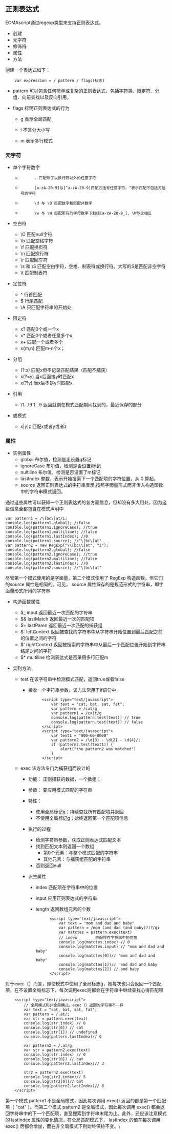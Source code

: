 ## 正则表达式

ECMAscript通过regexp类型来支持正则表达式。

- 创建
- 元字符
- 修饰符
- 属性
- 方法

创建一个表达式如下：

		var expression = / pattern / flags(标志)
		
- pattern 可以包含任何简单或复杂的正则表达式，包括字符类、限定符、分组、向前查找以及反向引用。

- flags  标明正则表达式的行为
	
	- g 表示全局匹配
	
	- i 不区分大小写
	
	- m 表示多行模式

### 元字符

- 单个字符数字
	- 			. 匹配除了以换行符以外的任意字符
	- 			[a-zA-Z0-9]与[^a-zA-Z0-9]匹配方括号任意字符，^表示匹配不包括方括号的字符
	- 			\d 与 \D 匹配数字和匹配非数字
	- 			\w 与 \W 匹配所有的字母数字下划线[a-zA-Z0-9_], \W与之相反

- 空白符
	- \O		匹配null字符
	- \b		匹配空格字符
	- \f		匹配换页符
	- \n		匹配换行符
	- \r		匹配回车符
	- \s 和 \S	匹配空白字符，空格、制表符或换行符。大写的S是匹配非空字符
	- \t		匹配制表符

- 定位符
	- ^         行首匹配
	- $			行尾匹配
	- \A		只匹配字符串的开始处
	
- 限定符
	- x?		匹配0个或一个x
	- x*		匹配0个或者任意多个x
	- x+		匹配一个或者多个
	- x{m,n}	匹配m-n个x；

- 分组
	- (?:x)		匹配x但不记录匹配结果（匹配不捕获）
	- x(?=y)		当x后面接y时匹配x
	- x(?!y)		当x后不是y时匹配x
	
- 引用
	- \1...\9	$1...$9		返回就割在模式匹配期间找到的，最近保存的部分
	
- 或模式
	- x|y|z		匹配x或者y或者z
	

### 属性

- 实例属性
	- global			布尔值，检测是走设置g标记
	- ignoreCase		布尔值，检测是否设置i标记
	- nultiline		布尔值，检测是否设置了m标记
	- lastIndex		整数，表示开始搜索下一个匹配项的字符位置，从 0 算起。
	- source			返回正则表达式的字符串表示,按照字面量形式而非传入构造函数中的字符串模式返回。
	

通过这些属性可以获知一个正则表达式的各方面信息，但却没有多大用处，因为这些信息全都包含在模式声明中

    var pattern1 = /\[bc\]at/i;
    console.log(pattern1.global); //false
    console.log(pattern1.ignoreCase); //true
    console.log(pattern1.multiline); //false
    console.log(pattern1.lastIndex); //0
    console.log(pattern1.source); //"\[bc\]at"
    var pattern2 = new RegExp("\\[bc\\]at", "i");
    console.log(pattern2.global); //false
    console.log(pattern2.ignoreCase); //true
    console.log(pattern2.multiline); //false
    console.log(pattern2.lastIndex); //0
    console.log(pattern2.source); //"\[bc\]at"

尽管第一个模式使用的是字面量，第二个模式使用了 RegExp 构造函数，但它们的source 属性是相同的。可见， source 属性保存的是规范形式的字符串，即字面量形式所用的字符串

- 构造函数属性
	- $_		input	返回最近一次匹配的字符串
	- $&		lastMatch	返回最近一次的匹配项
	- $+		lastParen	返回最近一次匹配的捕获组
	- $`		leftContext	返回被查找的字符串中从字符串开始位置到最后匹配之前的位置之间的字符
	- $'		rightContext	返回被搜索的字符串中从最后一个匹配位置开始到字符串结尾之间的字符
	- $*		multiline		检测表达式是否采用多行匹配m
	
- 实列方法
	- test  在该字符串中检测模式匹配，返回true或者false
		- 接收一个字符串参数，该方法常用于if语句中
			
			
					<script type="text/javascript">
						var text = "cat, bat, sat, fat";
						var pattern = /cat/g
						var pattern1 = /ca1t/g
						console.log(pattern.test(text)) // true
						console.log(pattern.test(text)) // false
					</script>
					<script type="text/javascript">
						var text1 = "000-00-0000"
						var pattern2 = /\d{3} - \d{2} - \d{4}/;
						if (pattern2.test(text1)) {
							alert("the pattern2 was matched")
						}
					</script>
	- exec  该方法专门为捕获组而设计的
		- 功能： 正则捕获的数据，一个数组；
		- 参数：	要应用模式匹配的字符串
		- 特性：
			- 使用全局标记g；持续查找所有匹配项并返回
			- 不使用全局标记g；始终返回第一个匹配项信息
		- 执行的过程
			- 检测字符串参数，获取正则表达式匹配文本
			- 找到匹配文本则返回一个数组
				- 第0个元素：与整个模式匹配的字符串
				- 其他元素：与捕获组匹配的字符串
			- 否则返回null
			
		- 派生属性
			- index		匹配项在字符串中的位置
			- input		应用正则表达式的字符串
			- length		返回数组元素的个数
			
						<script type="text/javascript">
							var text = "mom and dad and baby"
							var pattern = /mom (and dad (and baby)?)?/gi
							var matctes = pattern.exec(text)
							// index		匹配项在字符串中的位置
							console.log(matctes.index) // 0
							console.log(matctes.input) // "mom and dad and baby"
							console.log(matctes[0])// "mom and dad and baby"
							console.log(matctes[1])//  and dad and baby
							console.log(matctes[2]) // and baby
						</script>
						

对于exec（）而言，即使模式中使用了全局标志g，她每次也只会返回一个匹配项，在不设置全局标志下，每次调用exec则都会在字符串中继续查找心得匹配项

		<script type="text/javascript">
			// 全局模式和非全局模式，exec（）返回的字符串不一样
			var text = "cat, bat, sat, fat";
			var pattern = /.at/;
			var str = pattern.exec(text)
			console.log(str.index) // 0
			console.log(str[0]) // cat
			console.log(str[1]) // undefined
			console.log(pattern.lastIndex)// 0
			
			var pattern2 = /.at/g;
			var str = pattern2.exec(text)
			console.log(str.index) // 0
			console.log(str[0]) // cat
			console.log(pattern2.lastIndex)// 3
			
			str2 = pattern2.exec(text)
			console.log(str2.index)// 5
			console.log(str2[0])// bat
			console.log(pattern2.lastIndex)// 8
		</script>
		
第一个模式 pattern1 不是全局模式，因此每次调用 exec() 返回的都是第一个匹配项（ "cat" ）。而第二个模式 pattern2 是全局模式，因此每次调用 exec() 都会返回字符串中的下一个匹配项，直至搜索到字符串末尾为止。此外，还应该注意模式的 lastIndex 属性的变化情况。在全局匹配模式下， lastIndex 的值在每次调用 exec() 后都会增加，而在非全局模式下则始终保持不变。\
